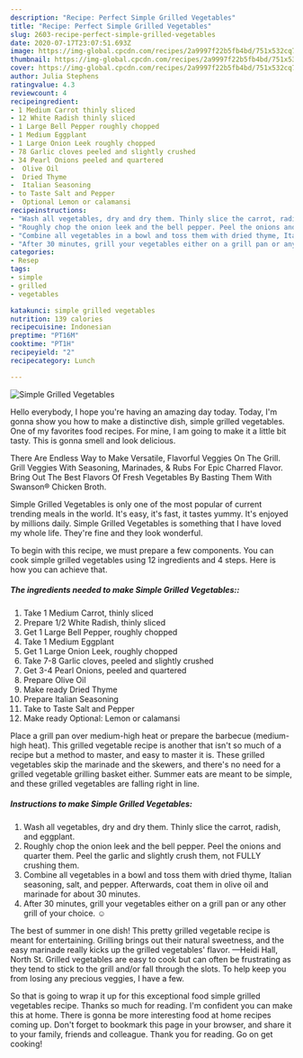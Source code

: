 ```yaml
---
description: "Recipe: Perfect Simple Grilled Vegetables"
title: "Recipe: Perfect Simple Grilled Vegetables"
slug: 2603-recipe-perfect-simple-grilled-vegetables
date: 2020-07-17T23:07:51.693Z
image: https://img-global.cpcdn.com/recipes/2a9997f22b5fb4bd/751x532cq70/simple-grilled-vegetables-recipe-main-photo.jpg
thumbnail: https://img-global.cpcdn.com/recipes/2a9997f22b5fb4bd/751x532cq70/simple-grilled-vegetables-recipe-main-photo.jpg
cover: https://img-global.cpcdn.com/recipes/2a9997f22b5fb4bd/751x532cq70/simple-grilled-vegetables-recipe-main-photo.jpg
author: Julia Stephens
ratingvalue: 4.3
reviewcount: 4
recipeingredient:
- 1 Medium Carrot thinly sliced
- 12 White Radish thinly sliced
- 1 Large Bell Pepper roughly chopped
- 1 Medium Eggplant
- 1 Large Onion Leek roughly chopped
- 78 Garlic cloves peeled and slightly crushed
- 34 Pearl Onions peeled and quartered
-  Olive Oil
-  Dried Thyme
-  Italian Seasoning
- to Taste Salt and Pepper
-  Optional Lemon or calamansi
recipeinstructions:
- "Wash all vegetables, dry and dry them. Thinly slice the carrot, radish, and eggplant."
- "Roughly chop the onion leek and the bell pepper. Peel the onions and quarter them. Peel the garlic and slightly crush them, not FULLY crushing them."
- "Combine all vegetables in a bowl and toss them with dried thyme, Italian seasoning, salt, and pepper. Afterwards, coat them in olive oil and marinade for about 30 minutes."
- "After 30 minutes, grill your vegetables either on a grill pan or any other grill of your choice. ☺️"
categories:
- Resep
tags:
- simple
- grilled
- vegetables

katakunci: simple grilled vegetables
nutrition: 139 calories
recipecuisine: Indonesian
preptime: "PT16M"
cooktime: "PT1H"
recipeyield: "2"
recipecategory: Lunch

---
```



![Simple Grilled Vegetables](https://img-global.cpcdn.com/recipes/2a9997f22b5fb4bd/751x532cq70/simple-grilled-vegetables-recipe-main-photo.jpg)

Hello everybody, I hope you're having an amazing day today. Today, I'm gonna show you how to make a distinctive dish, simple grilled vegetables. One of my favorites food recipes. For mine, I am going to make it a little bit tasty. This is gonna smell and look delicious.

There Are Endless Way to Make Versatile, Flavorful Veggies On The Grill. Grill Veggies With Seasoning, Marinades, &amp; Rubs For Epic Charred Flavor. Bring Out The Best Flavors Of Fresh Vegetables By Basting Them With Swanson® Chicken Broth.

Simple Grilled Vegetables is only one of the most popular of current trending meals in the world. It's easy, it's fast, it tastes yummy. It's enjoyed by millions daily. Simple Grilled Vegetables is something that I have loved my whole life. They're fine and they look wonderful.


To begin with this recipe, we must prepare a few components. You can cook simple grilled vegetables using 12 ingredients and 4 steps. Here is how you can achieve that.

##### The ingredients needed to make Simple Grilled Vegetables::

1. Take 1 Medium Carrot, thinly sliced
1. Prepare 1/2 White Radish, thinly sliced
1. Get 1 Large Bell Pepper, roughly chopped
1. Take 1 Medium Eggplant
1. Get 1 Large Onion Leek, roughly chopped
1. Take 7-8 Garlic cloves, peeled and slightly crushed
1. Get 3-4 Pearl Onions, peeled and quartered
1. Prepare  Olive Oil
1. Make ready  Dried Thyme
1. Prepare  Italian Seasoning
1. Take to Taste Salt and Pepper
1. Make ready  Optional: Lemon or calamansi


Place a grill pan over medium-high heat or prepare the barbecue (medium-high heat). This grilled vegetable recipe is another that isn&#39;t so much of a recipe but a method to master, and easy to master it is. These grilled vegetables skip the marinade and the skewers, and there&#39;s no need for a grilled vegetable grilling basket either. Summer eats are meant to be simple, and these grilled vegetables are falling right in line. 

##### Instructions to make Simple Grilled Vegetables:

1. Wash all vegetables, dry and dry them. Thinly slice the carrot, radish, and eggplant.
1. Roughly chop the onion leek and the bell pepper. Peel the onions and quarter them. Peel the garlic and slightly crush them, not FULLY crushing them.
1. Combine all vegetables in a bowl and toss them with dried thyme, Italian seasoning, salt, and pepper. Afterwards, coat them in olive oil and marinade for about 30 minutes.
1. After 30 minutes, grill your vegetables either on a grill pan or any other grill of your choice. ☺️


The best of summer in one dish! This pretty grilled vegetable recipe is meant for entertaining. Grilling brings out their natural sweetness, and the easy marinade really kicks up the grilled vegetables&#39; flavor. —Heidi Hall, North St. Grilled vegetables are easy to cook but can often be frustrating as they tend to stick to the grill and/or fall through the slots. To help keep you from losing any precious veggies, I have a few. 

So that is going to wrap it up for this exceptional food simple grilled vegetables recipe. Thanks so much for reading. I'm confident you can make this at home. There is gonna be more interesting food at home recipes coming up. Don't forget to bookmark this page in your browser, and share it to your family, friends and colleague. Thank you for reading. Go on get cooking!

